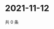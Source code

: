 # 2021-11-12

共 0 条

<!-- BEGIN WEIBO -->
<!-- 最后更新时间 Fri Nov 12 2021 10:30:50 GMT+0800 (China Standard Time) -->

<!-- END WEIBO -->
